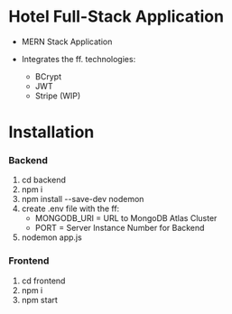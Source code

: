 # Hotel Full-Stack Application

- MERN Stack Application
- Integrates the ff. technologies:
  
  - BCrypt
  - JWT
  - Stripe (WIP)

# Installation

### Backend
1. cd backend
2. npm i
3. npm install --save-dev nodemon
4. create .env file with the ff:
   - MONGODB_URI = URL to MongoDB Atlas Cluster
   - PORT = Server Instance Number for Backend
5. nodemon app.js

### Frontend
1. cd frontend
2. npm i
3. npm start

